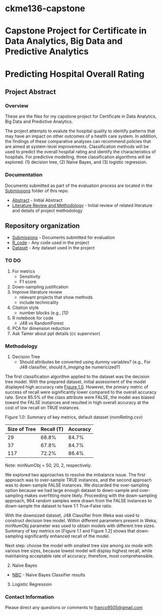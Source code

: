 # ckme136-capstone
# Capstone Project for Certificate in Data Analytics, Big Data and Predictive Analytics
# Predicting Hospital Overall Rating

## Project Abstract

### Overview

These are the files for my capstone project for Certificate in Data Analytics, Big Data and Predictive Analytics.

The project attempts to evalute the hospital quality to identify patterns that may have an impact on other outcomes of a health care system. In addition, the findings of these comparative analyses can recommend policies that are aimed at system-level improvements. Classification methods will be used to predict the overall hospital rating and identify the characteristics of hospitals. For predictive modelling, three classification algorithms will be explored: (1) decision tree, (2) Naïve Bayes, and (3) logistic regression.

### Documentation

Documents submitted as part of the evaluation process are located in the
[Submissions](/submit/) folder of this repo.

- [Abstract](/submit/abstract.pdf) - Initial Abstract
- [Literature Review and Methodology](/submit/lit_review.pdf) -
Initial review of related literature and details of project methodology

## Repository organization

- [Submissions](/submit/) - Documents submitted for evaluation
- [R_code](/code/) - Any code used in the project
- [Dataset](/dataset/) - Any dataset used in the project

### TO DO
1. For metrics
   - Sensitivity
   - F1 score
2. Down-sampling justification
3. Improve literature review
   - relevant projects that show methods
   - include technicality
4. Citation style
   - number blocks (e.g., [1])
5. R notebook for code
   - J48 vs RandomForest
6. PCA for dimension reduction
7. Ask Tamer about ppt details (cc supervisor)

### Methodology

1. Decision Tree
   - Should attributes be converted using dummy variables? (e.g., For J48 classifier, should *h_imaging* be numericized?)

The first classification algorithm applied to the dataset was the decision tree model. With the prepared dataset, initial assessment of the model displayed high accuracy rate [Figure 1.0](/submit/fig1.png). However, the primary metric of success of recall were significantly lower compared to the overall accuracy rate. Since 85.5% of the class attribute were FALSE, the model was biased toward the FALSE instances and resulted in high overall accuracy at the cost of low recall on TRUE instances.

Figure 1.0: Summary of key metrics, default dataset (*nomRating.csv*)

| Size of Tree | Recall (T) | Accuracy |
| ------------ | ---------- | -------- |
|      29      |    68.8%   |   84.7%  |
|      37      |    67.8%   |   84.7%  |
|     117      |    72.2%   |   86.4%  |

Note: minNumObj = 50, 20, 2, respectively.

We explored two approaches to resolve the imbalance issue. The first approach was to over-sample TRUE instances, and the second approach was to down-sample FALSE instances. We discarded the over-sampling option because we had large enough dataset to down-sample and over-sampling makes overfitting more likely. Proceeding with the down-sampling approach, 964 random samples were drawn from the FALSE instances to down-sample the dataset to have 1:1 True-False ratio.

With the downsized dataset, J48 Classifier from Weka was used to construct decision tree model. Within different parameters present in Weka, minNumObj parameter was used to obtain models with different tree sizes. Summary of key metrics on [Figure 1.1 and Figure 1.2] shows that down-sampling significantly enhanced recall of the model.

Next step: choose the model with smallest tree size among six mode with various tree sizes, because lowest model will display highest recall, while maintaining acceptable rate of accuracy; therefore, most comprehensible.

2. Naïve Bayes
- [NBC](/submit/nbc.pdf) - Naïve Bayes Classifier results

3. Logistic Regression
### Contact Information

Please direct any questions or comments to franco9505@gmail.com
